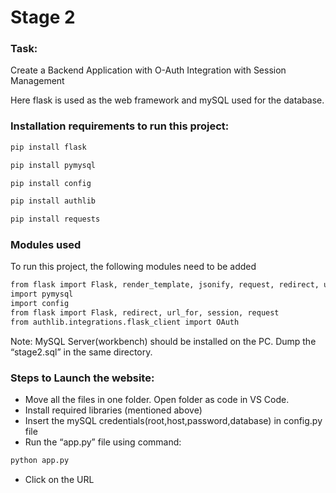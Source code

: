 
# Stage 2

### Task: 
Create a Backend Application with O-Auth Integration with Session Management

Here flask is used as the web framework and mySQL used for the database. 







### Installation requirements to run this project:
```bash
pip install flask
```
```bash
pip install pymysql
```
```bash
pip install config
```
```bash
pip install authlib
```
```bash
pip install requests
```

### Modules used
To run this project, the following modules need to be added

```bash
from flask import Flask, render_template, jsonify, request, redirect, url_for
import pymysql
import config
from flask import Flask, redirect, url_for, session, request
from authlib.integrations.flask_client import OAuth
```

Note: MySQL Server(workbench) should be installed on the PC. Dump the “stage2.sql” in the same directory.

### Steps to Launch the website:
- Move all the files in one folder. Open folder as code in VS Code.
- Install required libraries (mentioned above)
- Insert the mySQL credentials(root,host,password,database) in config.py file
- Run the “app.py” file using command:
```bash
python app.py
```
- Click on the URL
    
